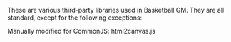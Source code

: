 These are various third-party libraries used in Basketball GM. They are all
standard, except for the following exceptions:

Manually modified for CommonJS:
html2canvas.js